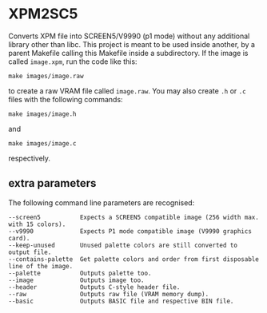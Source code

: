 # XPM2SC5

Converts XPM file into SCREEN5/V9990 (p1 mode) without any additional library other than libc. This project is meant to be used inside another, by a parent Makefile calling this Makefile inside a subdirectory. If the image is called `image.xpm`, run the code like this:

```
make images/image.raw
```
to create a raw VRAM file called `image.raw`. You may also create `.h` or `.c` files with the following commands:
```
make images/image.h
```
and
```
make images/image.c
```
respectively.

## extra parameters
The following command line parameters are recognised:
```
--screen5           Expects a SCREEN5 compatible image (256 width max. with 15 colors).
--v9990             Expects P1 mode compatible image (V9990 graphics card).
--keep-unused       Unused palette colors are still converted to output file.
--contains-palette  Get palette colors and order from first disposable line of the image.
--palette           Outputs palette too.
--image             Outputs image too.
--header            Outputs C-style header file.
--raw               Outputs raw file (VRAM memory dump).
--basic             Outputs BASIC file and respective BIN file.
```
